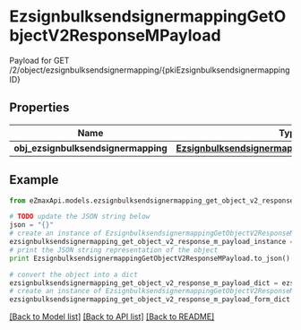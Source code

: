 # EzsignbulksendsignermappingGetObjectV2ResponseMPayload

Payload for GET /2/object/ezsignbulksendsignermapping/{pkiEzsignbulksendsignermappingID}

## Properties

Name | Type | Description | Notes
------------ | ------------- | ------------- | -------------
**obj_ezsignbulksendsignermapping** | [**EzsignbulksendsignermappingResponseCompound**](EzsignbulksendsignermappingResponseCompound.md) |  | 

## Example

```python
from eZmaxApi.models.ezsignbulksendsignermapping_get_object_v2_response_m_payload import EzsignbulksendsignermappingGetObjectV2ResponseMPayload

# TODO update the JSON string below
json = "{}"
# create an instance of EzsignbulksendsignermappingGetObjectV2ResponseMPayload from a JSON string
ezsignbulksendsignermapping_get_object_v2_response_m_payload_instance = EzsignbulksendsignermappingGetObjectV2ResponseMPayload.from_json(json)
# print the JSON string representation of the object
print EzsignbulksendsignermappingGetObjectV2ResponseMPayload.to_json()

# convert the object into a dict
ezsignbulksendsignermapping_get_object_v2_response_m_payload_dict = ezsignbulksendsignermapping_get_object_v2_response_m_payload_instance.to_dict()
# create an instance of EzsignbulksendsignermappingGetObjectV2ResponseMPayload from a dict
ezsignbulksendsignermapping_get_object_v2_response_m_payload_form_dict = ezsignbulksendsignermapping_get_object_v2_response_m_payload.from_dict(ezsignbulksendsignermapping_get_object_v2_response_m_payload_dict)
```
[[Back to Model list]](../README.md#documentation-for-models) [[Back to API list]](../README.md#documentation-for-api-endpoints) [[Back to README]](../README.md)


